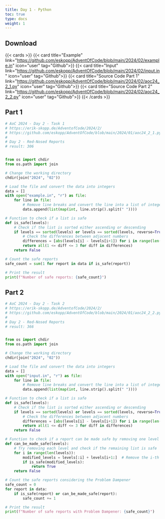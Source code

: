 ```yaml
---
title: Day 1 - Python
toc: true
type: docs
weight: 1
---
```


## Download

{{< cards >}}
{{< card title="Example" link="https://github.com/eskopp/AdventOfCode/blob/main/2024/02/example.in" icon="user" tag="Github">}}
{{< card title="Input" link="https://github.com/eskopp/AdventOfCode/blob/main/2024/02/input.in" icon="user" tag="Github">}}
{{< card title="Source Code Part 1" link="https://github.com/eskopp/AdventOfCode/blob/main/2024/02/aoc24_2_1.py" icon="user" tag="Github">}}
{{< card title="Source Code Part 2" link="https://github.com/eskopp/AdventOfCode/blob/main/2024/02/aoc24_2_2.py" icon="user" tag="Github">}}
{{< /cards >}}

## Part 1

```python {linenos=table,linenostart=1}
# AoC 2024 - Day 2 - Task 1
# https://erik-skopp.de/AdventofCode/2024/2/
# https://github.com/eskopp/AdventOfCode/blob/main/2024/01/aoc24_2_1.py
#
# Day 2 - Red-Nosed Reports
# result: 306


from os import chdir
from os.path import join

# Change the working directory
chdir(join("2024", "02"))

# Load the file and convert the data into integers
data = []
with open("example.in", "r") as file:
    for line in file:
        # Remove line breaks and convert the line into a list of integers
        data.append(list(map(int, line.strip().split(" "))))

# Function to check if a list is safe
def is_safe(levels):
    # Check if the list is sorted either ascending or descending
    if levels == sorted(levels) or levels == sorted(levels, reverse=True):
        # Check the differences between adjacent numbers
        differences = [abs(levels[i] - levels[i+1]) for i in range(len(levels)-1)]
        return all(1 <= diff <= 3 for diff in differences)
    return False

# Count the safe reports
safe_count = sum(1 for report in data if is_safe(report))

# Print the result
print(f"Number of safe reports: {safe_count}")
```

## Part 2

```python {linenos=table,linenostart=1}
# AoC 2024 - Day 2 - Task 2
# https://erik-skopp.de/AdventofCode/2024/2/
# https://github.com/eskopp/AdventOfCode/blob/main/2024/01/aoc24_2_2.py
#
# Day 2 - Red-Nosed Reports
# result: 366


from os import chdir
from os.path import join

# Change the working directory
chdir(join("2024", "02"))

# Load the file and convert the data into integers
data = []
with open("input.in", "r") as file:
    for line in file:
        # Remove line breaks and convert the line into a list of integers
        data.append(list(map(int, line.strip().split(" "))))

# Function to check if a list is safe
def is_safe(levels):
    # Check if the list is sorted either ascending or descending
    if levels == sorted(levels) or levels == sorted(levels, reverse=True):
        # Check the differences between adjacent numbers
        differences = [abs(levels[i] - levels[i+1]) for i in range(len(levels)-1)]
        return all(1 <= diff <= 3 for diff in differences)
    return False

# Function to check if a report can be made safe by removing one level
def can_be_made_safe(levels):
    # Try removing each level and check if the remaining list is safe
    for i in range(len(levels)):
        modified_levels = levels[:i] + levels[i+1:]  # Remove the i-th element
        if is_safe(modified_levels):
            return True
    return False

# Count the safe reports considering the Problem Dampener
safe_count = 0
for report in data:
    if is_safe(report) or can_be_made_safe(report):
        safe_count += 1

# Print the result
print(f"Number of safe reports with Problem Dampener: {safe_count}")

```
